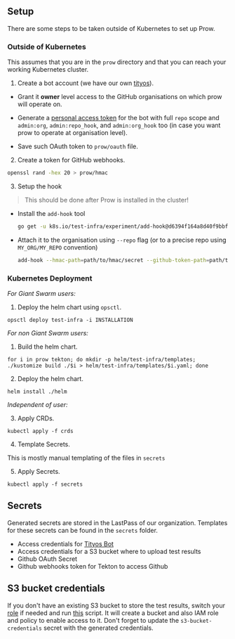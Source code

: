 ## Setup

There are some steps to be taken outside of Kubernetes to set up Prow.

### Outside of Kubernetes

This assumes that you are in the `prow` directory and that you can reach your working Kubernetes cluster.

1. Create a bot account (we have our own [tityos](https://github.com/tityosbot)).
  - Grant it **owner** level access to the GitHub organisations on which prow will operate on.

  - Generate a [personal access token](https://github.com/settings/tokens) for the bot with full `repo` scope and `admin:org`, `admin:repo_hook`, and `admin:org_hook` too (in case you want prow to operate at organisation level).

  - Save such OAuth token to `prow/oauth` file.

2. Create a token for GitHub webhooks.

  ```bash
  openssl rand -hex 20 > prow/hmac
  ```

3. Setup the hook
  > This should be done after Prow is installed in the cluster!

  - Install the `add-hook` tool
    ```bash
    go get -u k8s.io/test-infra/experiment/add-hook@d6394f164a8d40f9bbf97b043719db5cb5da9783
    ```

  - Attach it to the organisation using `--repo` flag (or to a precise repo using `MY_ORG/MY_REPO` convention)
    ```bash
    add-hook --hmac-path=path/to/hmac/secret --github-token-path=path/to/oauth/secret --hook-url http://an.ip.addr.ess/hook --repo MY_ORG --confirm=true
    ```

### Kubernetes Deployment

*For Giant Swarm users:*

1. Deploy the helm chart using `opsctl`.

  ```
  opsctl deploy test-infra -i INSTALLATION
  ```

*For non Giant Swarm users:*

1. Build the helm chart.

  ```
  for i in prow tekton; do mkdir -p helm/test-infra/templates; ./kustomize build ./$i > helm/test-infra/templates/$i.yaml; done
  ```

2. Deploy the helm chart.

  ```
  helm install ./helm
  ```

*Independent of user:*

3. Apply CRDs.

  ```
  kubectl apply -f crds
  ```

4. Template Secrets.

  This is mostly manual templating of the files in `secrets`

5. Apply Secrets.

  ```
  kubectl apply -f secrets
  ```

## Secrets

Generated secrets are stored in the LastPass of our organization.
Templates for these secrets can be found in the `secrets` folder.

- Access credentials for [Tityos Bot](https://github.com/tityosbot)
- Access credentials for a S3 bucket where to upload test results
- Github OAuth Secret
- Github webhooks token for Tekton to access Github

## S3 bucket credentials

If you don't have an existing S3 bucket to store the test results, switch your [role](https://intranet.giantswarm.io/docs/support-and-ops/ops-recipes/aws-role-switching/#aws-cli) if needed and run [this](scripts/s3-bucket-access.sh) script. It will create a bucket and also IAM role
and policy to enable access to it. Don't forget to update the `s3-bucket-credentials` secret with the generated credentials.
